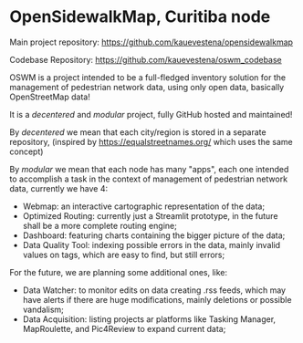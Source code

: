 # OpenSidewalkMap, <CITYNAME>Curitiba<CITYNAME> node

<!-- TODO: README SHALL BE GENERATED AUTOMATICALLY -->

Main project repository: https://github.com/kauevestena/opensidewalkmap

Codebase Repository: https://github.com/kauevestena/oswm_codebase

OSWM is a project intended to be a full-fledged inventory solution for the management of pedestrian network data, using only open data, basically OpenStreetMap data!

It is a *decentered* and *modular* project, fully GitHub hosted and maintained!

By *decentered* we mean that each city/region is stored in a separate repository, (inspired by https://equalstreetnames.org/ which uses the same concept)

By *modular* we mean that each node has many "apps", each one intended to accomplish a task in the context of management of pedestrian network data, currently we have 4:

<!-- TODO: GENERATE AUTOMATICALLY THE DESCRIPTION OF THE MODULES  -->

* Webmap: an interactive cartographic representation of the data;
* Optimized Routing: currently just a Streamlit prototype, in the future shall be a more complete routing engine;
* Dashboard: featuring charts containing the bigger picture of the data;
* Data Quality Tool: indexing possible errors in the data, mainly invalid values on tags, which are easy to find, but still errors;

For the future, we are planning some additional ones, like:

* Data Watcher: to monitor edits on data creating .rss feeds, which may have alerts if there are huge modifications, mainly deletions or possible vandalism;
* Data Acquisition: listing projects ar platforms like Tasking Manager, MapRoulette, and Pic4Review to expand current data;
